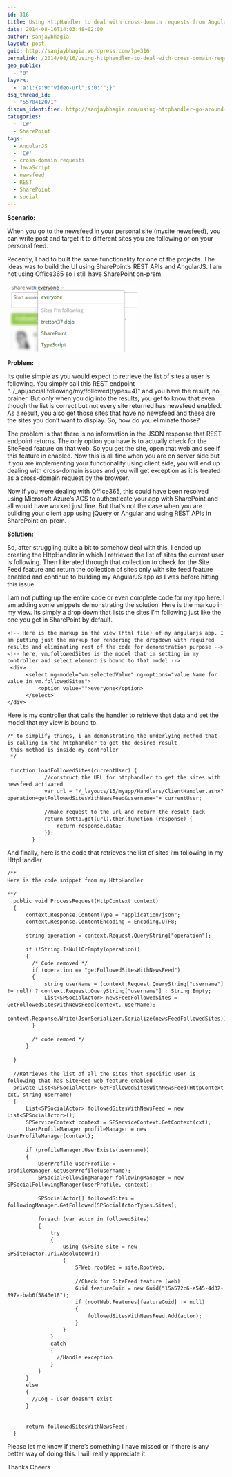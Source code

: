 ```yaml
---
id: 316
title: Using HttpHandler to deal with cross-domain requests from AngularJS app for SharePoint on-premises
date: 2014-08-16T14:03:48+02:00
author: sanjaybhagia
layout: post
guid: http://sanjaybhagia.wordpress.com/?p=316
permalink: /2014/08/16/using-httphandler-to-deal-with-cross-domain-requests-from-angularjs-app-for-sharepoint-on-premises/
geo_public:
  - "0"
layers:
  - 'a:1:{s:9:"video-url";s:0:"";}'
dsq_thread_id:
  - "5578412071"
disqus_identifier: http://sanjaybhagia.com/using-httphandler-go-around-cross-domain-requests-angularjs-app-sharepoint/
categories:
  - 'C#'
  - SharePoint
tags:
  - AngularJS
  - 'C#'
  - cross-domain requests
  - JavaScript
  - newsfeed
  - REST
  - SharePoint
  - social
---
```

<strong>Scenario:</strong>

When you go to the newsfeed in your personal site (mysite newsfeed), you can write post and target it to different sites you are following or on your personal feed.

Recently, I had to built the same functionality for one of the projects. The ideas was to build the UI using SharePoint’s REST APIs and AngularJS. I am not using Office365 so i still have SharePoint on-prem.

<img class="alignnone size-medium wp-image-342" src="/images/Screen-Shot-2014-08-14-at-10.37.17.png" alt="" width="300" height="158" />

<strong>Problem:</strong>

Its quite simple as you would expect to retrieve the list of sites a user is following. You simply call this REST endpoint “../_api/social.following/my/followed(types=4)” and you have the result, no brainer. But only when you dig into the results, you get to know that even though the list is correct but not every site returned has newsfeed enabled. As a result, you also get those sites that have no newsfeed and these are the sites you don’t want to display. So, how do you eliminate those?

The problem is that there is no information in the JSON response that REST endpoint returns. The only option you have is to actually check for the SiteFeed feature on that web. So you get the site, open that web and see if this feature in enabled. Now this is all fine when you are on server side but if you are implementing your functionality using client side, you will end up dealing with cross-domain issues and you will get exception as it is treated as a cross-domain request by the browser.

Now if you were dealing with Office365, this could have been resolved using Microsoft Azure’s ACS to authenticate your app with SharePoint and all would have worked just fine. But that’s not the case when you are building your client app using jQuery or Angular and using REST APIs in SharePoint on-prem.

<strong>Solution:</strong>

So, after struggling quite a bit to somehow deal with this, I ended up creating the HttpHandler in which I retrieved the list of sites the current user is following. Then I iterated through that collection to check for the Site Feed feature and return the collection of sites only with site feed feature enabled and continue to building my AngularJS app as I was before hitting this issue.

I am not putting up the entire code or even complete code for my app here. I am adding some snippets demonstrating the solution. Here is the markup in my view. Its simply a drop down that lists the sites I’m following just like the one you get in SharePoint by default.
<pre><code class="html">&lt;!-- Here is the markup in the view (html file) of my angularjs app. I am putting just the markup for rendering the dropdown with required results and eliminating rest of the code for demonstration purpose --&gt;
&lt;!-- here, vm.followedSites is the model that im setting in my controller and select element is bound to that model --&gt;
 &lt;div&gt;
      &lt;select ng-model="vm.selectedValue" ng-options="value.Name for value in vm.followedSites"&gt;
          &lt;option value=""&gt;everyone&lt;/option&gt;
      &lt;/select&gt;
&lt;/div&gt;</code></pre>
Here is my controller that calls the handler to retrieve that data and set the model that my view is bound to.
<pre><code class="csharp">/* to simplify things, i am demonstrating the underlying method that is calling in the httphandler to get the desired result 
 this method is inside my controller 
 */
 
 function loadFollowedSites(currentUser) {
            //construct the URL for httphandler to get the sites with newsfeed activated
            var url = "/_layouts/15/myapp/Handlers/ClientHandler.ashx?operation=getFollowedSitesWithNewsFeed&amp;username="+ currentUser;
            
            //make request to the url and return the result back
            return $http.get(url).then(function (response) {
                return response.data;
            });
        }</code></pre>
And finally, here is the code that retrieves the list of sites i’m following in my HttpHandler
<pre><code class="c#">/**
Here is the code snippet from my HttpHandler
 
**/  
  public void ProcessRequest(HttpContext context)
  {
      context.Response.ContentType = "application/json";
      context.Response.ContentEncoding = Encoding.UTF8;
      
      string operation = context.Request.QueryString["operation"];
 
      if (!String.IsNullOrEmpty(operation))
      {
        /* Code removed */ 
        if (operation == "getFollowedSitesWithNewsFeed")
        {
            string userName = (context.Request.QueryString["username"] != null) ? context.Request.QueryString["username"] : String.Empty;
            List&lt;SPSocialActor&gt; newsFeedFollowedSites = GetFollowedSitesWithNewsFeed(context, userName);
            context.Response.Write(JsonSerializer.Serialize(newsFeedFollowedSites));
        }
        
        /* code remoed */
      }
 
  }
  
  //Retrieves the list of all the sites that specific user is following that has SiteFeed web feature enabled
  private List&lt;SPSocialActor&gt; GetFollowedSitesWithNewsFeed(HttpContext cxt, string username)
  {
      List&lt;SPSocialActor&gt; followedSitesWithNewsFeed = new List&lt;SPSocialActor&gt;();            
      SPServiceContext context = SPServiceContext.GetContext(cxt);
      UserProfileManager profileManager = new UserProfileManager(context);
 
      if (profileManager.UserExists(username))
      {
          UserProfile userProfile = profileManager.GetUserProfile(username);
          SPSocialFollowingManager followingManager = new SPSocialFollowingManager(userProfile, context);
 
          SPSocialActor[] followedSites = followingManager.GetFollowed(SPSocialActorTypes.Sites);
 
          foreach (var actor in followedSites)
          {
              try
              {
                  using (SPSite site = new SPSite(actor.Uri.AbsoluteUri))
                  {
                      SPWeb rootWeb = site.RootWeb;
                      
                      //Check for SiteFeed feature (web)
                      Guid featureGuid = new Guid("15a572c6-e545-4d32-897a-bab6f5846e18");
                      if (rootWeb.Features[featureGuid] != null)
                      {
                          followedSitesWithNewsFeed.Add(actor);
                      }
                  }
              }
              catch 
              { 
                //Handle exception
              }
          }
      }
      else
      {
        //Log - user doesn't exist
      }            
      
      
      return followedSitesWithNewsFeed;
  }</code></pre>
Please let me know if there’s something I have missed or if there is any better way of doing this. I will really appreciate it.

Thanks Cheers